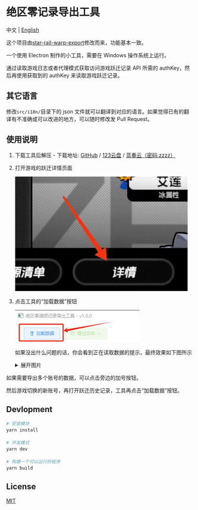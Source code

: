 # 绝区零记录导出工具

中文 | [English](https://git.loliquq.cn/earthjasonlin/zzz-signal-search-export/blob/main/docs/README_EN.md)

这个项目由[star-rail-warp-export](https://github.com/biuuu/star-rail-warp-export/)修改而来，功能基本一致。

一个使用 Electron 制作的小工具，需要在 Windows 操作系统上运行。

通过读取游戏日志或者代理模式获取访问游戏跃迁记录 API 所需的 authKey，然后再使用获取到的 authKey 来读取游戏跃迁记录。

## 其它语言

修改`src/i18n/`目录下的 json 文件就可以翻译到对应的语言。如果觉得已有的翻译有不准确或可以改进的地方，可以随时修改发 Pull Request。

## 使用说明

1. 下载工具后解压 - 下载地址: [GitHub](https://github.com/earthjasonlin/zzz-signal-search-export/releases/latest/download/ZzzSignalSearchExport.zip) / [123云盘](https://www.123pan.com/s/Vs9uVv-ShhE.html) / [蓝奏云（密码:zzzz）](https://www.lanzouh.com/b00eewtvxa)
2. 打开游戏的跃迁详情页面

   ![详情页面](/docs/wish-history.jpg)

3. 点击工具的“加载数据”按钮

   ![加载数据](/docs/load-data.png)

   如果没出什么问题的话，你会看到正在读取数据的提示，最终效果如下图所示

   <details>
    <summary>展开图片</summary>

   ![预览](/docs/preview.png)

   </details>

如果需要导出多个账号的数据，可以点击旁边的加号按钮。

然后游戏切换的新账号，再打开跃迁历史记录，工具再点击“加载数据”按钮。

## Devlopment

```bash
# 安装模块
yarn install

# 开发模式
yarn dev

# 构建一个可以运行的程序
yarn build
```

## License

[MIT](https://github.com/earthjasonlin/zzz-signal-search-export/blob/main/LICENSE)
